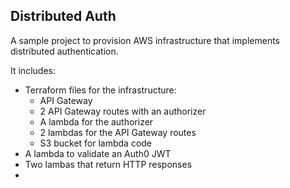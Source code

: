 ## Distributed Auth

A sample project to provision AWS infrastructure that implements distributed authentication.

It includes:

- Terraform files for the infrastructure:
  - API Gateway
  - 2 API Gateway routes with an authorizer
  - A lambda for the authorizer
  - 2 lambdas for the API Gateway routes
  - S3 bucket for lambda code
- A lambda to validate an Auth0 JWT
- Two lambas that return HTTP responses
-
